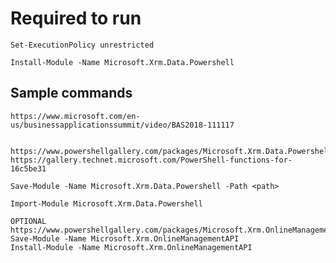 # Required to run

`Set-ExecutionPolicy unrestricted`

`Install-Module -Name Microsoft.Xrm.Data.Powershell`

## Sample commands

	https://www.microsoft.com/en-us/businessapplicationssummit/video/BAS2018-111117


	https://www.powershellgallery.com/packages/Microsoft.Xrm.Data.Powershell/
	https://gallery.technet.microsoft.com/PowerShell-functions-for-16c5be31
	
	Save-Module -Name Microsoft.Xrm.Data.Powershell -Path <path>

	Import-Module Microsoft.Xrm.Data.Powershell

	OPTIONAL
	https://www.powershellgallery.com/packages/Microsoft.Xrm.OnlineManagementAPI/
	Save-Module -Name Microsoft.Xrm.OnlineManagementAPI 
	Install-Module -Name Microsoft.Xrm.OnlineManagementAPI



